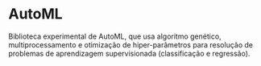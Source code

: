 # AutoML

Biblioteca experimental de AutoML, que usa algoritmo genético, multiprocessamento e otimização de hiper-parâmetros para resolução de problemas de aprendizagem supervisionada (classificação e regressão).


